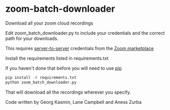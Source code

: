 # zoom-batch-downloader
Download all your zoom cloud recordings

Edit zoom_batch_downloader.py to include your credentials and the correct path for your downloads.

This requires [server-to-server](https://developers.zoom.us/docs/internal-apps/) credentials from the [Zoom marketplace](https://marketplace.zoom.us/user/build)

Install the requirements listed in requirements.txt 

If you haven't done that before you will need to use [pip](https://pip.pypa.io/en/stable/reference/requirement-specifiers/)

```python
pip install -r requirements.txt
python zoom_batch_downloader.py
```

That will download all the recordings wherever you specify. 

Code written by Georg Kasmin, Lane Campbell and Aness Zurba
